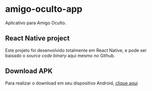 # amigo-oculto-app
Aplicativo para Amigo Oculto.

## React Native project
Este projeto foi desenvolvido totalmente em React Native, e pode ser baixado o _source code binary_ aqui mesmo no Github.

## Download APK
Para realizar o download em seu dispositivo Android, <a href="https://exp-shell-app-assets.s3.us-west-1.amazonaws.com/android/%40gaoliver/amigo-oculto-a1f10617ba854d88b277e627750b2461-signed.apk">clique aqui</a>
